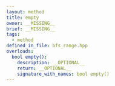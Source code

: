 ```yaml
---
layout: method
title: empty
owner: __MISSING__
brief: __MISSING__
tags:
  - method
defined_in_file: bfs_range.hpp
overloads:
  bool empty():
    description: __OPTIONAL__
    return: __OPTIONAL__
    signature_with_names: bool empty()
---
```

